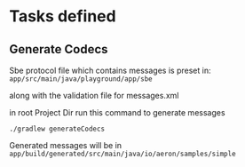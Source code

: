 # Tasks defined

## Generate Codecs

Sbe protocol file which contains messages is preset in:
`app/src/main/java/playground/app/sbe`

along with the validation file for messages.xml

in root Project Dir run this command to generate messages

`./gradlew generateCodecs`

Generated messages will be in `app/build/generated/src/main/java/io/aeron/samples/simple`
